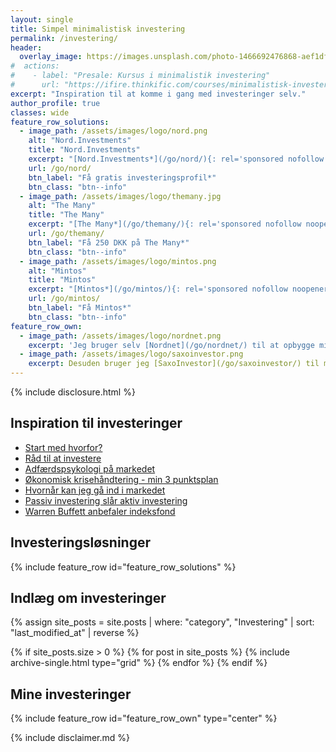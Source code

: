 ```yaml
---
layout: single
title: Simpel minimalistisk investering
permalink: /investering/
header:
  overlay_image: https://images.unsplash.com/photo-1466692476868-aef1dfb1e735?ixlib=rb-1.2.1&ixid=eyJhcHBfaWQiOjEyMDd9&auto=format&fit=crop&w=1900&q=80
#  actions:
#    - label: "Presale: Kursus i minimalistik investering"
#      url: "https://ifire.thinkific.com/courses/minimalistisk-investering"
excerpt: "Inspiration til at komme i gang med investeringer selv."
author_profile: true
classes: wide
feature_row_solutions:
  - image_path: /assets/images/logo/nord.png
    alt: "Nord.Investments"
    title: "Nord.Investments"
    excerpt: "[Nord.Investments*](/go/nord/){: rel='sponsored nofollow noopener' } er en investeringsrobot, som ud fra din risikoprofil automatisk sætter dine investeringer op for et relativt lille beløb."
    url: /go/nord/
    btn_label: "Få gratis investeringsprofil*"
    btn_class: "btn--info"
  - image_path: /assets/images/logo/themany.jpg
    alt: "The Many"
    title: "The Many"
    excerpt: "[The Many*](/go/themany/){: rel='sponsored nofollow noopener' } gør det let at lave ejendomsinvesteringer uden selv at skulle stå for administrationen og udlejningen af ejendommene. Du investere i ejendomme for helt ned til 5.000 DKK."
    url: /go/themany/
    btn_label: "Få 250 DKK på The Many*"
    btn_class: "btn--info"
  - image_path: /assets/images/logo/mintos.png
    alt: "Mintos"
    title: "Mintos"
    excerpt: "[Mintos*](/go/mintos/){: rel='sponsored nofollow noopener' } er den største europæiske crowdlending-platform, hvor du får adgang til et meget diversificeret lånemarked og tjen mere end 9%+"
    url: /go/mintos/
    btn_label: "Få Mintos*"
    btn_class: "btn--info"
feature_row_own:
  - image_path: /assets/images/logo/nordnet.png
    excerpt: 'Jeg bruger selv [Nordnet](/go/nordnet/) til at opbygge min portefølje via deres kurtagefri månedsopsparing og aldersopsparingen.'
  - image_path: /assets/images/logo/saxoinvestor.png
    excerpt: Desuden bruger jeg [SaxoInvestor](/go/saxoinvestor/) til min aktiesparekonto og handel uden minimumskurtage.'
---
```


{% include disclosure.html %}

## Inspiration til investeringer

- [Start med hvorfor?](/start-med-hvorfor/)
- [Råd til at investere](/raad-til-investeringer/)
- [Adfærdspsykologi på markedet](/adfaerdspsykologi-aktiemarkedet/)
- [Økonomisk krisehåndtering - min 3 punktsplan](/kriseplan/)
- [Hvornår kan jeg gå ind i markedet](/hvornaar-ind-i-markedet/)
- [Passiv investering slår aktiv investering](/passiv-investering-slaar-aktiv/)
- [Warren Buffett anbefaler indeksfond](/warren-buffett-anbefaler-passive-indekser/)

## Investeringsløsninger

{% include feature_row id="feature_row_solutions" %}

## Indlæg om investeringer

<div class="feature__wrapper">

{% assign site_posts = site.posts | where: "category", "Investering" | sort: "last_modified_at" | reverse %}

{% if site_posts.size > 0 %}
  {% for post in site_posts %}
    {% include archive-single.html type="grid" %}
  {% endfor %}
{% endif %}

</div>

## Mine investeringer

{% include feature_row id="feature_row_own" type="center" %}

{% include disclaimer.md %}

